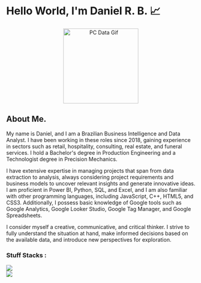 
# Hello World, I'm Daniel R. B. 📈


<p align = center>
    <img src = "https://media.tenor.com/2unHkuoMLhcAAAAM/data-code.gif" alt = "PC Data Gif" width = 200>
</p>


## About Me. 

My name is Daniel, and I am a Brazilian Business Intelligence and Data Analyst. I have been working in these roles since 2018, gaining experience in sectors such as retail, hospitality, consulting, real estate, and funeral services. I hold a Bachelor's degree in Production Engineering and a Technologist degree in Precision Mechanics.

I have extensive expertise in managing projects that span from data extraction to analysis, always considering project requirements and business models to uncover relevant insights and generate innovative ideas. I am proficient in Power BI, Python, SQL, and Excel, and I am also familiar with other programming languages, including JavaScript, C++, HTML5, and CSS3. Additionally, I possess basic knowledge of Google tools such as Google Analytics, Google Looker Studio, Google Tag Manager, and Google Spreadsheets.

I consider myself a creative, communicative, and critical thinker. I strive to fully understand the situation at hand, make informed decisions based on the available data, and introduce new perspectives for exploration.

### Stuff Stacks :

<div class = "flex-container">
    <div class = "img-icon">
        <img src="https://cdn.jsdelivr.net/gh/devicons/devicon@latest/icons/python/python-original-wordmark.svg" />          
    </div>
    <div class = "img-icon">
        <img src="https://cdn.jsdelivr.net/gh/devicons/devicon@latest/icons/microsoftsqlserver/microsoftsqlserver-plain-wordmark.svg" />
    </div>

</div>



